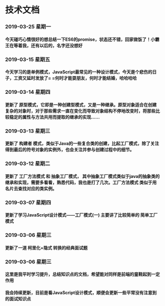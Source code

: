 # 技术文档

### 2019-03-25 星期一

#### 今天碰巧心情很好的想总结一下ES6的promise，状态还不错，回家做饭了！小霸王在等着我，还有以后的，名字还没想好

### 2019-03-15 星期五

#### 今天学习的是单例模式，JavaScript最常见的一种设计模式，今天是个悲伤的日子，工资又延时发放了= =何时才能耍朋友，何时才能结婚，哈哈哈哈

### 2019-03-14 星期四

#### 更新了 原型模式，它即是一种创建型模式，又是一种继承。原型对象适合在创建复杂的对象时，对于那些需求一直在变化而导致对象结构不停地改变时，将那些比较稳定的属性与方法共用而提取的继承的实现……

### 2019-03-13 星期三

#### 更新了 构建者 模式，类似于Java的一些复合类的创建，比起工厂模式，除了关注得到最后的符号对象的实例外，也会关注并参与创建过程中的细节。

### 2019-03-12 星期二

#### 更新了 工厂方法模式 和 抽象工厂模式， 其中抽象工厂模式类似于java的抽象类的继承和实现，需要多看看，熟悉代码，我也是打了几次。工厂方法模式 类似于用名片去查找对应的类实例。

### 2019-03-07 星期四

#### 更新了学习JavaScript设计模式——工厂模式(一) 主要讲了比较简单的  简单工厂模式

### 2019-03-06 星期三

#### 更新了一道 柯里化+隐式 转换的经典面试题


### 2019-03-06 星期三

#### 这里是我平时学习提升，总结知识点的文档，希望能对同样是前端的童鞋起到一定作用

#### 我会持续更新，目前是看JavaScript设计模式，顺便会更新一些平常没有注意到的面试知识点
